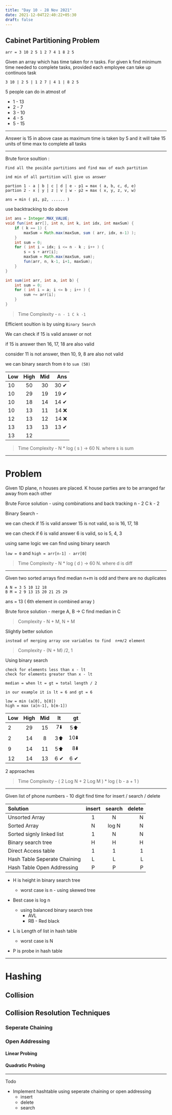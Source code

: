 ```yaml
---
title: "Day 10 - 28 Nov 2021"
date: 2021-12-04T22:40:22+05:30
draft: false
---
```



## Cabinet Partitioning Problem

```
arr = 3 10 2 5 1 2 7 4 1 8 2 5
```

Given an array which has time taken for n tasks. For given k find minimum time needed to complete tasks, provided each employee can take up continuos task

```
3 10 | 2 5 | 1 2 7 | 4 1 | 8 2 5
```
5 people can do in atmost of 

- 1 - 13
- 2 - 7
- 3 - 10
- 4 - 5
- 5 - 15

-----
Answer is 15 in above case as maximum time is taken by 5 and it will take 15 units of time max to complete all tasks

-----


Brute force soultion : 

    Find all the posible partitions and find max of each partition
    
    ind min of all partition will give us answer

    partion 1 - a | b | c | d | e - p1 = max ( a, b, c, d, e)
    partion 2 - x | y | z | v | w - p2 = max ( x, y, z, v, w)

    ans = min ( p1, p2, ...... )

use backtracking to do above

```java {linenos=table}
int ans = Integer.MAX_VALUE;
void fun(int arr[], int n, int k, int idx, int maxSum) {
    if ( k == 1) {
        maxSum = Math.max(maxSum, sum ( arr, idx, n-1) );
    }
    int sum = 0;
    for ( int i = idx; i <= n - k ; i++ ) {
        s = s + arr[i];
        maxSum = Math.max(maxSum, sum);
        fun(arr, n, k-1, i+1, maxSum);
    }
} 

int sum(int arr, int a, int b) {
    int sum = 0;
    for ( int i = a; i <= b ; i++ ) {
        sum += arr[i];
    }
}
```

> Time Complexity -  `n - 1 C k -1`

Efficient soultion is by using `Binary Search`

We can check if 15 is valid answer or not 

if 15 is answer then 16, 17, 18 are also valid

consider 11 is not answer, then 10, 9, 8 are also not valid

we can binary search from `0` to `sum (50)` 

Low | High | Mid | Ans
| :------------- | :----------: | :----------: | -----------: |
10 | 50 | 30 | 30 ✔
10 | 29 | 19 | 19 ✔
10 | 18 | 14 | 14 ✔
10 | 13 | 11 | 14 ❌
12 | 13 | 12 | 14 ❌
13 | 13 | 13 | 13 ✔
13 | 12 | 

> Time Complexity - N * log ( s ) -> 60 N. where s is sum

-----

# Problem

Given 1D plane, n houses are placed. K house parties are to be arranged far away from each other


Brute Force solution - using combinations and back tracking
n - 2 C k - 2

Binary Search -

we can check if 15 is valid answer
    15 is not valid, so is 16, 17, 18

we can check if 6 is valid answer
    6 is valid, so is 5, 4, 3

using same logic we can find using binary search 

`low = 0` and `high = arr[n-1] - arr[0]`

> Time Complexity - N * log ( d ) -> 60 N. where d is diff

-----

Given two sorted arrays find median n+m is odd and there are no duplicates

```
A N = 3 5 10 12 18
B M = 2 9 13 15 20 21 25 29
```

ans = 13 ( 6th element in combined array )

Brute force solution - 
    merge A, B -> C 
    find median in C

> Complexity - N + M, N + M

Slightly better solution

    instead of merging array use variables to find  n+m/2 element

> Complexity - (N + M) /2, 1

Using binary search

    check for elements less than x - lt
    check for elements greater than x - lt

    median = when lt = gt = total length / 2

    in our example it is lt = 6 and gt = 6

    low = min (a[0], b[0])
    high = max (a[n-1], b[m-1])


Low | High | Mid | lt | gt 
| :--- | :---: | :---: | :---: | ---: |
2 | 29 | 15 | 7⬇️ | 5⬆️
2 | 14 | 8 | 3⬆️ | 10⬇️
9 | 14 | 11 | 5⬆️ | 8⬇️
12 | 14 | 13 | 6 ✔ | 6 ✔

2 approaches 
> Time Complexity - ( 2 Log N + 2 Log M ) * log ( b - a + 1 )

-----------------

Given list of phone numbers - 10 digit 
find time for insert / search / delete

Solution | insert | search | delete 
| :--- | :---: | :---:  | ---: |
Unsorted Array | 1 | N | N
Sorted Array | N | log N | N
Sorted signly linked list | 1 | N | N
Binary search tree | H | H | H
Direct Access table | 1 | 1 | 1
Hash Table Seperate Chaining | L | L | L
Hash Table Open Addressing | P | P | P

- H is height in binary search tree 
  - worst case is n - using skewed tree
- Best case is log n
  - using balanced binary search tree
    - AVL
    - RB - Red black

- L is Length of list in hash table
  - worst case is N
- P is probe in hash table

--------
# Hashing

## Collision

## Collision Resolution Techniques

### Seperate Chaining

### Open Addressing

#### Linear Probing

#### Quadratic Probing
--------

Todo 

- Implement hashtable using seperate chaining or open addressing
    - insert
    - delete
    - search